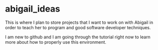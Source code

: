 # abigail_ideas
This is where I plan to store projects that I want to work on with Abigail in order to teach her to program and good software developer techniques.

I am new to github and I am going through the tutorial right now to learn more about how to properly use this environment.
